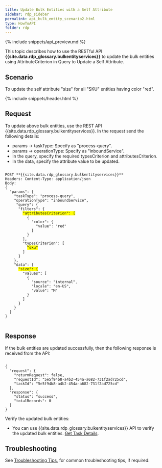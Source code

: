 ```yaml
---
title: Update Bulk Entities with a Self Attribute
sidebar: rdp_sidebar
permalink: api_bulk_entity_scenario2.html
type: HowToAPI
folder: rdp
---
```


{% include snippets/api_preview.md %}

This topic describes how to use the RESTful API **{{site.data.rdp_glossary.bulkentityservices}}** to update the bulk entities using AttributeCriterion in Query to Update a Self Attribute.

## Scenario

To update the self attribute "size" for all "SKU" entities having color "red".

{% include snippets/header.html %}

## Request

To update above bulk entities, use the REST API {{site.data.rdp_glossary.bulkentityservices}}. In the request send the following details:

* params -> taskType: Specify as "process-query".
* params -> operationType: Specify as "inboundService".
* In the query, specify the required typesCriterion and attributesCriterion. 
* In the data, specify the attribute value to be updated.

<pre>
<code>
POST **{{site.data.rdp_glossary.bulkentityservices}}**
Headers: Content-Type: application/json
Body:
{
  "params": {
    "taskType": "process-query",
    "operationType": "inboundService",
     "query": {
      "filters": {
        <span style="background-color: #FFFF00">"attributesCriterion": [</span>
          {
            "color": {
              "value": "red"
            }
          }
        ],
        "typesCriterion": [
          <span style="background-color: #FFFF00">"sku"</span>
        ]
      }
    },
    "data": {
      <span style="background-color: #FFFF00">"size": {</span>
        "values": [
          {
            "source": "internal",
            "locale": "en-US",
            "value": "M"
          }
        ]
      }
    }
  }
}
</code>
</pre>

## Response

If the bulk entities are updated successfully, then the following response is received from the API:

<pre><code>
{
  "request": {
    "returnRequest": false,
    "requestId": "5e5f94b8-a4b2-454a-a682-731f2ad725cd",
    "taskId": "5e5f94b8-a4b2-454a-a682-731f2ad725cd"
  },
  "response": {
    "status": "success",
    "totalRecords": 0
  }
}
</code></pre> 

Verify the updated bulk entities:
* You can use {{site.data.rdp_glossary.bulkentityservices}} API to verify the updated bulk entities. [Get Task Details](api_bulk_entity_get_task_details.html).

## Troubleshooting

See [Troubleshooting Tips](api_troubleshooting_tips.html), for common troubleshooting tips, if required.